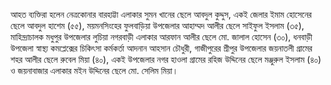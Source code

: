 আহত ব্যক্তিরা হলেন নেত্রকোনার বারহাট্টা এলাকার সুমন খানের ছেলে আবদুল কুদ্দুস, একই জেলার ইমাম হোসেনের ছেলে আবদুল হাশেম (৫৫), ময়মনসিংহের ফুলবাড়িয়া উপজেলার আহাম্মদ আলীর ছেলে সাইফুল ইসলাম (৩৫), মাহিন্দ্রাচালক মধুপুর উপজেলার লুচিয়া নগরবাড়ী এলাকার আরফান আলীর ছেলে মো. জালাল হোসেন (৩০), ধনবাড়ী উপজেলা স্বাস্থ্য কমপ্লেক্সের চিকিৎসা কর্মকর্তা আদনান আহসান চৌধুরী, গাজীপুরের শ্রীপুর উপজেলার জয়নাতলী গ্রামের শহর আলীর ছেলে রুবেল মিয়া (৪০), একই উপজেলার নগর হাওলা গ্রামের রহিজ উদ্দিনের ছেলে মঞ্জুরুল ইসলাম (৪০) ও জয়নাবাজার এলাকার মইন উদ্দিনের ছেলে মো. সেলিম মিয়া।
